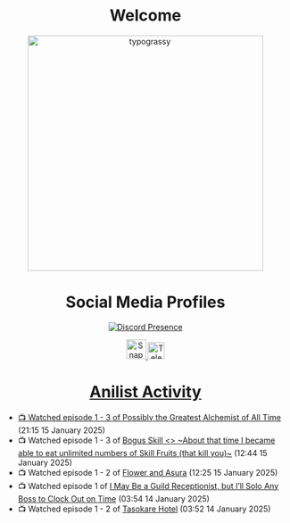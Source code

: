 <div align="center">

# Welcome
<a href="https://github.com/kawarimidoll/typograssy">
    <img alt="typograssy" src="https://typograssy.deno.dev/api?text=%E3%82%88%E3%81%86%E3%81%93%E3%81%9D%E3%81%BF%E3%81%AA%E3%81%95%E3%82%93%20-%20Sheby--&&l0=none&l1=82d9d0&l2=027353&l3=038c4c&l4=01402e&bg=none&frame=none&speed=100&comment=" width="421.99">
</a>

</div>

<div align="center">

# Social Media Profiles

[![Discord Presence](https://lanyard.cnrad.dev/api/612532963938271232)](https://discord.com/users/612532963938271232)


<a href="https://www.snapchat.com/add/a.sheby" title="Snapchat Profile">
    <img src="https://www.freepnglogos.com/uploads/snapchat-logo-png-0.png" width="35" alt="Snapchat Logo" />


<a href="https://t.me/ASheby" title="Telegram Profile">
    <img src="https://www.freepnglogos.com/uploads/telegram-logo-png-0.png" width="30" alt="Telegram Logo" />


</div>

<div align="center">

# Anilist Activity

</div>

<!-- ANILIST_ACTIVITY:start -->

-   📺 Watched episode 1 - 3 of [Possibly the Greatest Alchemist of All Time](https://anilist.co/anime/177506) (21:15 15 January 2025)
-   📺 Watched episode 1 - 3 of [Bogus Skill <<Fruitmaster>> ~About that time I became able to eat unlimited numbers of Skill Fruits (that kill you)~](https://anilist.co/anime/178100) (12:44 15 January 2025)
-   📺 Watched episode 1 - 2 of [Flower and Asura](https://anilist.co/anime/178022) (12:25 15 January 2025)
-   📺 Watched episode 1 of [I May Be a Guild Receptionist, but I’ll Solo Any Boss to Clock Out on Time](https://anilist.co/anime/167143) (03:54 14 January 2025)
-   📺 Watched episode 1 - 2 of [Tasokare Hotel](https://anilist.co/anime/178495) (03:52 14 January 2025)

<!-- ANILIST_ACTIVITY:end -->
